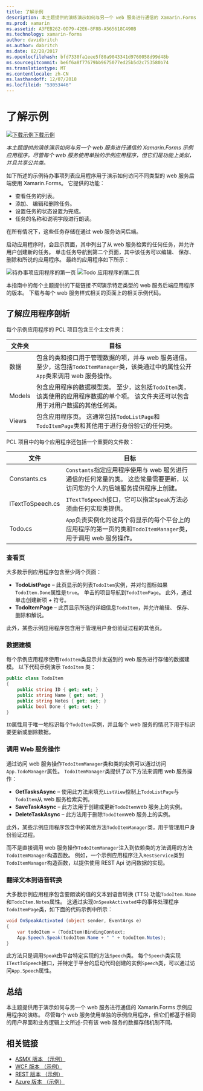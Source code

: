 ```yaml
---
title: 了解示例
description: 本主题提供的演练演示如何与另一个 web 服务进行通信的 Xamarin.Forms 示例应用程序。 尽管每个 web 服务使用单独的示例应用程序，但它们是功能上类似，并且共享公共类。
ms.prod: xamarin
ms.assetid: A3FEB262-0D79-42E6-8F8B-A565618C490B
ms.technology: xamarin-forms
author: davidbritch
ms.author: dabritch
ms.date: 02/28/2017
ms.openlocfilehash: bfd7330fa1eee5f80a9043341d9760058d99d48b
ms.sourcegitcommit: be6f6a8f77679bb9675077ed25b5d2c753580b74
ms.translationtype: MT
ms.contentlocale: zh-CN
ms.lasthandoff: 12/07/2018
ms.locfileid: "53053446"
---
```

# <a name="understanding-the-sample"></a>了解示例

[![下载示例](~/media/shared/download.png)下载示例](https://developer.xamarin.com/samples/xamarin-forms/WebServices/TodoREST)

_本主题提供的演练演示如何与另一个 web 服务进行通信的 Xamarin.Forms 示例应用程序。尽管每个 web 服务使用单独的示例应用程序，但它们是功能上类似，并且共享公共类。_

如下所述的示例待办事项列表应用程序用于演示如何访问不同类型的 web 服务后端使用 Xamarin.Forms。 它提供的功能：

- 查看任务的列表。
- 添加、 编辑和删除任务。
- 设置任务的状态设置为完成。
- 任务的名称和说明字段进行朗读。

在所有情况下，这些任务存储在通过 web 服务访问后端。

启动应用程序时，会显示页面，其中列出了从 web 服务检索的任何任务，并允许用户创建新的任务。 单击任务导航到第二个页面，其中该任务可以编辑、 保存、 删除和所说的应用程序。 最终的应用程序如下所示：

![](walkthrough-images/app-example-1.png "待办事项应用程序的第一页")
![](walkthrough-images/app-example-2.png "Todo 应用程序的第二页")

本指南中的每个主题提供的下载链接*不同*演示特定类型的 web 服务后端应用程序的版本。 下载与每个 web 服务样式相关的页面上的相关示例代码。

## <a name="understanding-the-application-anatomy"></a>了解应用程序剖析

每个示例应用程序的 PCL 项目包含三个主文件夹：

|文件夹|目标|
|--- |--- |
|数据|包含的类和接口用于管理数据的项，并与 web 服务通信。 至少，这包括`TodoItemManager`类，该类通过中的属性公开`App`类来调用 web 服务操作。|
|Models|包含应用程序的数据模型类。 至少，这包括`TodoItem`类，该类使用的应用程序数据的单个项。 该文件夹还可以包含用于对用户数据的其他任何类。|
|Views|包含应用程序页。 这通常包括`TodoListPage`和`TodoItemPage`类和其他用于进行身份验证的任何类。|

PCL 项目中的每个应用程序还包括一个重要的文件数：

|文件|目标|
|--- |--- |
|Constants.cs|`Constants`指定应用程序使用与 web 服务进行通信的任何常量的类。 这些常量需要更新，以访问您的个人的后端服务提供程序上创建。|
|ITextToSpeech.cs|`ITextToSpeech`接口，它可以指定`Speak`方法必须由任何实现类提供。|
|Todo.cs|`App`负责实例化的这两个将显示的每个平台上的应用程序的第一页的类和`TodoItemManager`类，用于调用 web 服务操作。|

### <a name="viewing-pages"></a>查看页

大多数示例应用程序包含至少两个页面：

- **TodoListPage** – 此页显示的列表`TodoItem`实例，并对勾图标如果`TodoItem.Done`属性是`true`。 单击的项目导航到`TodoItemPage`。 此外，通过单击创建新项 *+* 符号。
- **TodoItemPage** – 此页显示所选的详细信息`TodoItem`，并允许编辑、 保存、 删除和解说。

此外，某些示例应用程序包含用于管理用户身份验证过程的其他页。

### <a name="modeling-the-data"></a>数据建模

每个示例应用程序使用`TodoItem`类显示并发送到的 web 服务进行存储的数据建模。 以下代码示例演示 `TodoItem` 类：

```csharp
public class TodoItem
{
    public string ID { get; set; }
    public string Name { get; set; }
    public string Notes { get; set; }
    public bool Done { get; set; }
}
```

`ID`属性用于唯一地标识每个`TodoItem`实例，并且每个 web 服务的情况下用于标识要更新或删除数据。

### <a name="invoking-web-service-operations"></a>调用 Web 服务操作

通过访问 web 服务操作`TodoItemManager`类和类的实例可以通过访问`App.TodoManager`属性。 `TodoItemManager`类提供了以下方法来调用 web 服务操作：

- **GetTasksAsync** – 使用此方法来填充`ListView`控制上`TodoListPage`与`TodoItem`从 web 服务检索实例。
- **SaveTaskAsync** – 此方法用于创建或更新`TodoItem`web 服务上的实例。
- **DeleteTaskAsync** – 此方法用于删除`TodoItem`web 服务上的实例。

此外，某些示例应用程序包含中的其他方法`TodoItemManager`类，用于管理用户身份验证过程。

而不是直接调用 web 服务操作`TodoItemManager`注入到依赖类的方法调用的方法`TodoItemManager`构造函数。 例如，一个示例应用程序注入`RestService`类到`TodoItemManager`构造函数，以提供使用 REST Api 访问数据的实现。

### <a name="translating-text-to-speech"></a>翻译文本到语音转换

大多数示例应用程序包含要朗读的值的文本到语音转换 (TTS) 功能`TodoItem.Name`和`TodoItem.Notes`属性。 这通过实现`OnSpeakActivated`中的事件处理程序`TodoItemPage`类，如下面的代码示例中所示：

```csharp
void OnSpeakActivated (object sender, EventArgs e)
{
    var todoItem = (TodoItem)BindingContext;
    App.Speech.Speak(todoItem.Name + " " + todoItem.Notes);
}
```

此方法只是调用`Speak`由平台特定实现的方法`Speech`类。 每个`Speech`类实现`ITextToSpeech`接口，并特定于平台的启动代码创建的实例`Speech`类，可以通过访问`App.Speech`属性。

## <a name="summary"></a>总结

本主题提供用于演示如何与另一个 web 服务进行通信的 Xamarin.Forms 示例应用程序的演练。 尽管每个 web 服务使用单独的示例应用程序，但它们都基于相同的用户界面和业务逻辑上文所述-只有该 web 服务的数据存储机制不同。


## <a name="related-links"></a>相关链接

- [ASMX 版本 （示例）](https://developer.xamarin.com/samples/xamarin-forms/WebServices/TodoASMX)
- [WCF 版本 （示例）](https://developer.xamarin.com/samples/xamarin-forms/WebServices/TodoWCF)
- [REST 版本 （示例）](https://developer.xamarin.com/samples/xamarin-forms/WebServices/TodoREST)
- [Azure 版本 （示例）](https://developer.xamarin.com/samples/xamarin-forms/WebServices/TodoAzure)
